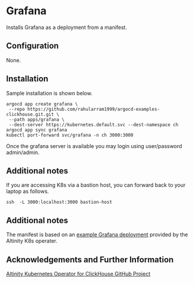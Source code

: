 # Grafana

Installs Grafana as a deployment from a manifest. 

## Configuration

None. 

## Installation

Sample installation is shown below. 

```
argocd app create grafana \
 --repo https://github.com/rahularram1999/argocd-examples-clickhouse.git.git \
 --path apps/grafana \
 --dest-server https://kubernetes.default.svc --dest-namespace ch
argocd app sync grafana 
kubectl port-forward svc/grafana -n ch 3000:3000
```

Once the grafana server is available you may login using user/password
admin/admin. 

## Additional notes

If you are accessing K8s via a bastion host, you can forward back to
your laptop as follows.

```
ssh  -L 3000:localhost:3000 bastion-host
```

## Additional notes

The manifest is based on an [example Grafana deployment](https://github.com/Altinity/clickhouse-operator/blob/master/deploy/grafana/grafana-manually/grafana.yaml)
provided by the Altinity K8s operater. 

## Acknowledgements and Further Information

[Altinity Kubernetes Operator for ClickHouse GitHub Project](https://github.com/Altinity/clickhouse-operator)
